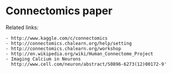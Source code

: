 Connectomics paper
==================



Related links:

    - http://www.kaggle.com/c/connectomics
    - http://connectomics.chalearn.org/help/setting
    - http://connectomics.chalearn.org/workshop
    - http://en.wikipedia.org/wiki/Human_Connectome_Project
    - Imaging Calcium in Neurons
      http://www.cell.com/neuron/abstract/S0896-6273(12)00172-9'
